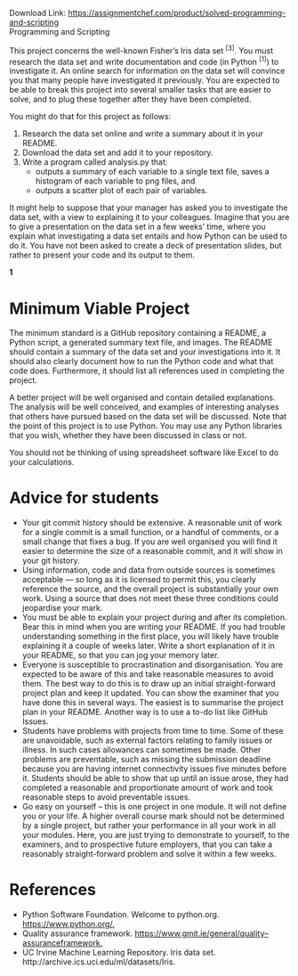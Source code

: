 Download Link: https://assignmentchef.com/product/solved-programming-and-scripting
<br>
Programming and Scripting

This project concerns the well-known Fisher’s Iris data set <sup>[3]</sup>. You must research the data set and write documentation and code (in Python <sup>[1]</sup>) to investigate it. An online search for information on the data set will convince you that many people have investigated it previously. You are expected to be able to break this project into several smaller tasks that are easier to solve, and to plug these together after they have been completed.

You might do that for this project as follows:

<ol>

 <li>Research the data set online and write a summary about it in your README.</li>

 <li>Download the data set and add it to your repository.</li>

 <li>Write a program called analysis.py that:

  <ul>

   <li>outputs a summary of each variable to a single text file, saves a histogram of each variable to png files, and</li>

   <li>outputs a scatter plot of each pair of variables.</li>

  </ul></li>

</ol>

It might help to suppose that your manager has asked you to investigate the data set, with a view to explaining it to your colleagues. Imagine that you are to give a presentation on the data set in a few weeks’ time, where you explain what investigating a data set entails and how Python can be used to do it. You have not been asked to create a deck of presentation slides, but rather to present your code and its output to them.




<strong>1 </strong>

<h1>Minimum Viable Project <sub> </sub></h1>

The minimum standard is a GitHub repository containing a README, a Python script, a generated summary text file, and images. The README should contain a summary of the data set and your investigations into it. It should also clearly document how to run the Python code and what that code does. Furthermore, it should list all references used in completing the project.

A better project will be well organised and contain detailed explanations. The analysis will be well conceived, and examples of interesting analyses that others have pursued based on the data set will be discussed. Note that the point of this project is to use Python. You may use any Python libraries that you wish, whether they have been discussed in class or not.

You should not be thinking of using spreadsheet software like Excel to do your calculations.

<h1>Advice for students</h1>

<ul>

 <li>Your git commit history should be extensive. A reasonable unit of work for a single commit is a small function, or a handful of comments, or a small change that fixes a bug. If you are well organised you will find it easier to determine the size of a reasonable commit, and it will show in your git history.</li>

 <li>Using information, code and data from outside sources is sometimes acceptable — so long as it is licensed to permit this, you clearly reference the source, and the overall project is substantially your own work. Using a source that does not meet these three conditions could jeopardise your mark.</li>

 <li>You must be able to explain your project during and after its completion. Bear this in mind when you are writing your README. If you had trouble understanding something in the first place, you will likely have trouble explaining it a couple of weeks later. Write a short explanation of it in your README, so that you can jog your memory later.</li>

 <li>Everyone is susceptible to procrastination and disorganisation. You are expected to be aware of this and take reasonable measures to avoid them. The best way to do this is to draw up an initial straight-forward project plan and keep it updated. You can show the examiner that you have done this in several ways. The easiest is to summarise the project plan in your README. Another way is to use a to-do list like GitHub Issues.</li>

 <li>Students have problems with projects from time to time. Some of these are unavoidable, such as external factors relating to family issues or illness. In such cases allowances can sometimes be made. Other problems are preventable, such as missing the submission deadline because you are having internet connectivity issues five minutes before it. Students should be able to show that up until an issue arose, they had completed a reasonable and proportionate amount of work and took reasonable steps to avoid preventable issues.</li>

 <li>Go easy on yourself – this is one project in one module. It will not define you or your life. A higher overall course mark should not be determined by a single project, but rather your performance in all your work in all your modules. Here, you are just trying to demonstrate to yourself, to the examiners, and to prospective future employers, that you can take a reasonably straight-forward problem and solve it within a few weeks.</li>

</ul>

<h1>References <sub> </sub></h1>

<ul>

 <li>Python Software Foundation. Welcome to python.org. <a href="https://www.python.org/">https://www.python.org/</a><a href="https://www.python.org/">.</a></li>

 <li>Quality assurance framework. <a href="https://www.gmit.ie/general/quality-assurance-framework">https://www.gmit.ie/general/quality</a><a href="https://www.gmit.ie/general/quality-assurance-framework">–</a><a href="https://www.gmit.ie/general/quality-assurance-framework">assurance</a><a href="https://www.gmit.ie/general/quality-assurance-framework">framework</a><a href="https://www.gmit.ie/general/quality-assurance-framework">.</a></li>

 <li>UC Irvine Machine Learning Repository. Iris data set. http://archive.ics.uci.edu/ml/datasets/Iris.</li>

</ul>